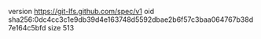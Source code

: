 version https://git-lfs.github.com/spec/v1
oid sha256:0dc4cc3c1e9db39d4e163748d5592dbae2b6f57c3baa064767b38d7e164c5bfd
size 513
